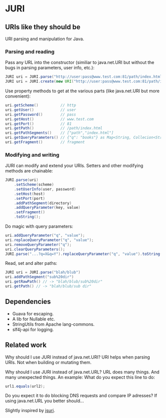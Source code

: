 JURI
====


URIs like they should be
------------------------

URI parsing and manipulation for Java.


### Parsing and reading

Pass any URL into the constructor (similiar to java.net.URI but without the bugs in parsing parameters, user info, etc.):

```java
JURI uri = JURI.parse("http://user:pass@www.test.com:81/path/index.html?q=books#fragment");
JURI uri = JURI.create(new URI("http://user:pass@www.test.com:81/path/index.html?q=books#fragment"));
```

Use property methods to get at the various parts (like java.net.URI but more convenient):

```java
uri.getScheme()          // http
uri.getUser()            // user
uri.getPassword()        // pass
uri.getHost()            // www.test.com
uri.getPort()            // 81
uri.getPath()            // /path/index.html
uri.getPathSegments()    // ["path","index.html"]
uri.getQueryParameters() // {"q": "books"} as Map<String, Collecion<String>>
uri.getFragment()        // fragment
```

### Modifying and writing

JURI can modify and extend your URIs. Setters and other modifying methods are chainable:

```java
JURI.parse(uri)
    .setScheme(scheme)
    .setUserInfo(user, password)
    .setHost(host)
    .setPort(port)
    .addPathSegment(directory)
    .addQueryParameter(key, value)
    .setFragment()
    .toString();
```

Do magic with query parameters:

```java
uri.addQueryParameter("q", "value");
uri.replaceQueryParameter("q", "value");
uri.removeQueryParameter("q");
uri.clearQueryParameters();
JURI.parse("...?q=X&q=Y").replaceQueryParameter("q", "value").toString() // -> "...?q=value"
```

Read, set and alter paths:
```java
JURI uri = JURI.parse("blah/blub")
uri.addPathSegment("sub%20dir")
uri.getRawPath() // -> "blah/blub/sub%20dir"
uri.getPath() // -> "blah/blub/sub dir"
```

Dependencies
------------

 + Guava for escaping.
 + A lib for Nullable etc.
 + StringUtils from Apache lang-commons.
 + slf4j-api for logging.


Related work
------------

Why should I use JURI instead of java.net.URI?
URI helps when parsing URIs. Not when building or mutating them.

Why should I use JURI instead of java.net.URL?
URL does many things. And many unexpected things. An example:
What do you expect this line to do:
```java
url1.equals(url2);
```
Do you expect it to do blocking DNS requests and compare IP adresses? If using java.net.URL you better should...

Slightly inspired by [jsuri](https://github.com/derek-watson/jsUri).
